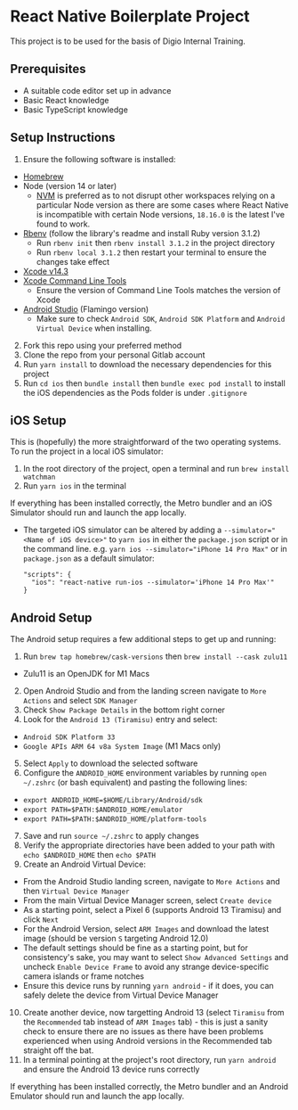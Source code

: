 # React Native Boilerplate Project

This project is to be used for the basis of Digio Internal Training.

## Prerequisites

- A suitable code editor set up in advance
- Basic React knowledge
- Basic TypeScript knowledge

## Setup Instructions

1. Ensure the following software is installed:

- [Homebrew](https://brew.sh/)
- Node (version 14 or later)
  - [NVM](https://github.com/nvm-sh/nvm) is preferred as to not disrupt other workspaces relying on a particular Node version as there are some cases where React Native is incompatible with certain Node versions, `18.16.0` is the latest I've found to work.
- [Rbenv](https://github.com/rbenv/rbenv) (follow the library's readme and install Ruby version 3.1.2)
  - Run `rbenv init` then `rbenv install 3.1.2` in the project directory
  - Run `rbenv local 3.1.2` then restart your terminal to ensure the changes take effect
- [Xcode v14.3](https://developer.apple.com/download/all/?q=Xcode)
- [Xcode Command Line Tools](https://developer.apple.com/download/all/?q=Xcode)
  - Ensure the version of Command Line Tools matches the version of Xcode
- [Android Studio](https://developer.android.com/studio) (Flamingo version)
  - Make sure to check `Android SDK`, `Android SDK Platform` and `Android Virtual Device` when installing.

2. Fork this repo using your preferred method
3. Clone the repo from your personal Gitlab account
4. Run `yarn install` to download the necessary dependencies for this project
5. Run `cd ios` then `bundle install` then `bundle exec pod install` to install the iOS dependencies as the Pods folder is under `.gitignore`

## iOS Setup

This is (hopefully) the more straightforward of the two operating systems. To run the project in a local iOS simulator:

1. In the root directory of the project, open a terminal and run `brew install watchman`
2. Run `yarn ios` in the terminal

If everything has been installed correctly, the Metro bundler and an iOS Simulator should run and launch the app locally.

- The targeted iOS simulator can be altered by adding a `--simulator="<Name of iOS device>"` to `yarn ios` in either the `package.json` script or in the command line.
  e.g. `yarn ios --simulator="iPhone 14 Pro Max"` or
  in `package.json` as a default simulator:
  ```
  "scripts": {
    "ios": "react-native run-ios --simulator='iPhone 14 Pro Max'"
  }
  ```

## Android Setup

The Android setup requires a few additional steps to get up and running:

1. Run `brew tap homebrew/cask-versions` then `brew install --cask zulu11`

- Zulu11 is an OpenJDK for M1 Macs

2. Open Android Studio and from the landing screen navigate to `More Actions` and select `SDK Manager`
3. Check `Show Package Details` in the bottom right corner
4. Look for the `Android 13 (Tiramisu)` entry and select:

- `Android SDK Platform 33`
- `Google APIs ARM 64 v8a System Image` (M1 Macs only)

5. Select `Apply` to download the selected software
6. Configure the `ANDROID_HOME` environment variables by running `open ~/.zshrc` (or bash equivalent) and pasting the following lines:

- `export ANDROID_HOME=$HOME/Library/Android/sdk`
- `export PATH=$PATH:$ANDROID_HOME/emulator`
- `export PATH=$PATH:$ANDROID_HOME/platform-tools`

7. Save and run `source ~/.zshrc` to apply changes
8. Verify the appropriate directories have been added to your path with `echo $ANDROID_HOME` then `echo $PATH`
9. Create an Android Virtual Device:

- From the Android Studio landing screen, navigate to `More Actions` and then `Virtual Device Manager`
- From the main Virtual Device Manager screen, select `Create device`
- As a starting point, select a Pixel 6 (supports Android 13 Tiramisu) and click `Next`
- For the Android Version, select `ARM Images` and download the latest image (should be version `S` targeting Android 12.0)
- The default settings should be fine as a starting point, but for consistency's sake, you may want to select `Show Advanced Settings` and uncheck `Enable Device Frame` to avoid any strange device-specific camera islands or frame notches
- Ensure this device runs by running `yarn android` - if it does, you can safely delete the device from Virtual Device Manager

10. Create another device, now targetting Android 13 (select `Tiramisu` from the `Recommended` tab instead of `ARM Images` tab) - this is just a sanity check to ensure there are no issues as there have been problems experienced when using Android versions in the Recommended tab straight off the bat.
11. In a terminal pointing at the project's root directory, run `yarn android` and ensure the Android 13 device runs correctly

If everything has been installed correctly, the Metro bundler and an Android Emulator should run and launch the app locally.
